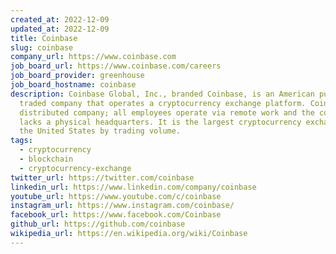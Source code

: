 ```yaml
---
created_at: 2022-12-09
updated_at: 2022-12-09
title: Coinbase
slug: coinbase
company_url: https://www.coinbase.com
job_board_url: https://www.coinbase.com/careers
job_board_provider: greenhouse
job_board_hostname: coinbase
description: Coinbase Global, Inc., branded Coinbase, is an American publicly
  traded company that operates a cryptocurrency exchange platform. Coinbase is a
  distributed company; all employees operate via remote work and the company
  lacks a physical headquarters. It is the largest cryptocurrency exchange in
  the United States by trading volume.
tags:
  - cryptocurrency
  - blockchain
  - cryptocurrency-exchange
twitter_url: https://twitter.com/coinbase
linkedin_url: https://www.linkedin.com/company/coinbase
youtube_url: https://www.youtube.com/c/coinbase
instagram_url: https://www.instagram.com/coinbase/
facebook_url: https://www.facebook.com/Coinbase
github_url: https://github.com/coinbase
wikipedia_url: https://en.wikipedia.org/wiki/Coinbase
---
```

